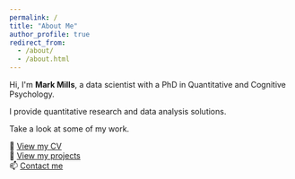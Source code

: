```yaml
---
permalink: /
title: "About Me"
author_profile: true
redirect_from: 
  - /about/
  - /about.html
---
```


Hi, I'm **Mark Mills**, a data scientist with a PhD in Quantitative and Cognitive Psychology.

I provide quantitative research and data analysis solutions.

Take a look at some of my work.

📄 [View my CV](./files/MarkM_CV.pdf)  
💼 [View my projects](./projects)  
📫 [Contact me](mailto:mark.mills402@gmail.com)
